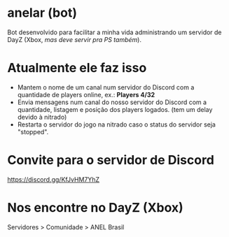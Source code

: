 # anelar (bot)
Bot desenvolvido para facilitar a minha vida administrando um servidor de DayZ (Xbox, _mas deve servir pra PS também_).


# Atualmente ele faz isso
- Mantem o nome de um canal num servidor do Discord com a quantidade de players online, ex.: **Players 4/32**
- Envia mensagens num canal do nosso servidor do Discord com a quantidade, listagem e posição dos players logados. (tem um delay devido à nitrado)
- Restarta o servidor do jogo na nitrado caso o status do servidor seja "stopped".


# Convite para o servidor de Discord
https://discord.gg/KfJvHM7YhZ


# Nos encontre no DayZ (Xbox)
Servidores > Comunidade > ANEL Brasil 
